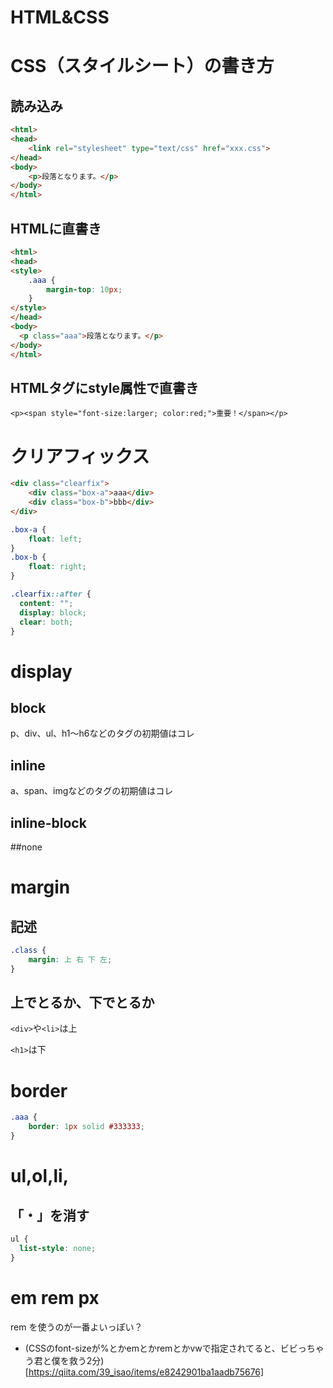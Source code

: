 # HTML&CSS

# CSS（スタイルシート）の書き方

## 読み込み

```html
<html>
<head>
    <link rel="stylesheet" type="text/css" href="xxx.css">
</head>
<body>
    <p>段落となります。</p>
</body>
</html>
```

## HTMLに直書き

```html
<html>
<head>
<style>
    .aaa {
        margin-top: 10px;
    }
</style>
</head>
<body>
  <p class="aaa">段落となります。</p>
</body>
</html>

```

## HTMLタグにstyle属性で直書き

```
<p><span style="font-size:larger; color:red;">重要！</span></p>
```

# クリアフィックス

```html
<div class="clearfix">
    <div class="box-a">aaa</div>
    <div class="box-b">bbb</div>
</div>

```

```css
.box-a {
    float: left;
}
.box-b {
    float: right;
}

.clearfix::after {
  content: "";
  display: block;
  clear: both;
}
```

# display

## block
p、div、ul、h1〜h6などのタグの初期値はコレ

## inline
a、span、imgなどのタグの初期値はコレ

## inline-block
##none

# margin

## 記述

```css
.class {
    margin: 上 右 下 左;
}
```

## 上でとるか、下でとるか

`<div>`や`<li>`は上

`<h1>`は下

# border

```css
.aaa {
    border: 1px solid #333333;
}

```

# ul,ol,li,

## 「・」を消す

```css
ul {
  list-style: none;
}
```

# em rem px

rem を使うのが一番よいっぽい？

- (CSSのfont-sizeが%とかemとかremとかvwで指定されてると、ビビっちゃう君と僕を救う2分)[https://qiita.com/39_isao/items/e8242901ba1aadb75676]